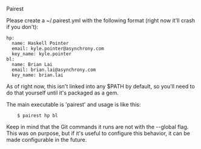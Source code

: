 Pairest

Please create a ~/.pairest.yml with the following format (right now it'll crash if you don't):
```
hp:
  name: Haskell Pointer
  email: kyle.pointer@asynchrony.com
  key_name: kyle.pointer
bl:
  name: Brian Lai
  email: brian.lai@asynchrony.com
  key_name: brian.lai
```


As of right now, this isn't linked into any $PATH by default, so you'll need to do that yourself until it's packaged as a gem.

The main executable is 'pairest' and usage is like this:
```
    $ pairest hp bl
```

Keep in mind that the Git commands it runs are not with the --global flag. This was on purpose, but if it's useful to configure this behavior, it can be made configurable in the future.
